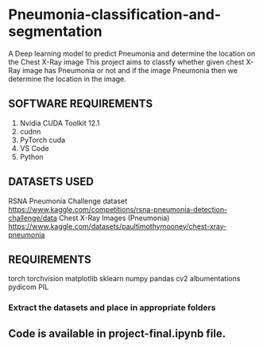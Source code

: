 # Pneumonia-classification-and-segmentation
A Deep learning model to predict Pneumonia and determine the location on the Chest X-Ray image
This project aims to classfy whether given chest X-Ray image has Pneumonia or not and if the image Pneumonia then we determine the location in the image.
## SOFTWARE REQUIREMENTS
1. Nvidia CUDA Toolkit 12.1
2. cudnn
3. PyTorch cuda
4. VS Code
5. Python
## DATASETS USED
RSNA Pneumonia Challenge dataset https://www.kaggle.com/competitions/rsna-pneumonia-detection-challenge/data
Chest X-Ray Images (Pneumonia) https://www.kaggle.com/datasets/paultimothymooney/chest-xray-pneumonia
## REQUIREMENTS
torch
torchvision
matplotlib
sklearn
numpy
pandas
cv2
albumentations
pydicom
PIL
### Extract the datasets and place in appropriate folders
## Code is available in project-final.ipynb file.
